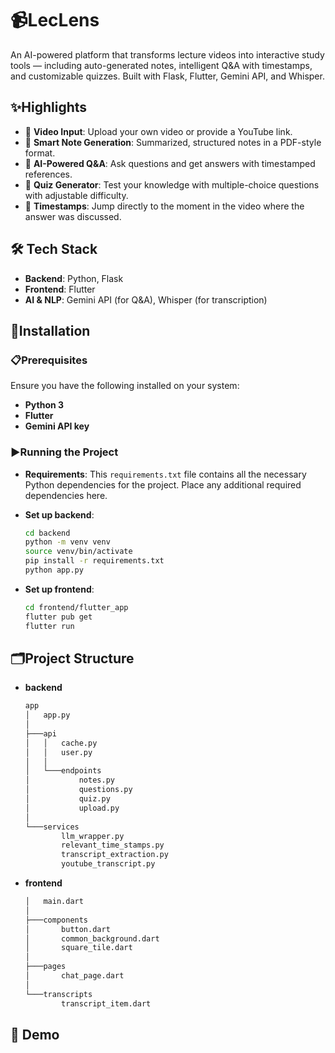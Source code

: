 # **📹LecLens**
An AI-powered platform that transforms lecture videos into interactive study tools — including auto-generated notes, intelligent Q&amp;A with timestamps, and customizable quizzes. Built with Flask, Flutter, Gemini API, and Whisper.

## **✨Highlights**
- 🎥 **Video Input**: Upload your own video or provide a YouTube link.
- 📄 **Smart Note Generation**: Summarized, structured notes in a PDF-style format.
- 🤖 **AI-Powered Q&A**: Ask questions and get answers with timestamped references.
- 🧩 **Quiz Generator**: Test your knowledge with multiple-choice questions with adjustable difficulty.
- 🔗 **Timestamps**: Jump directly to the moment in the video where the answer was discussed.

## 🛠️ Tech Stack
- **Backend**: Python, Flask
- **Frontend**: Flutter
- **AI & NLP**: Gemini API (for Q&A), Whisper (for transcription)

## **🔧Installation**

### **📋Prerequisites**
Ensure you have the following installed on your system:
- **Python 3**
- **Flutter**
- **Gemini API key**

### **▶️Running the Project**

- **Requirements**:
  This `requirements.txt` file contains all the necessary Python dependencies for the project. Place any additional required dependencies here.

- **Set up backend**:
    ```bash 
    cd backend
    python -m venv venv
    source venv/bin/activate
    pip install -r requirements.txt
    python app.py
    ```
- **Set up frontend**:
    ```bash 
    cd frontend/flutter_app
    flutter pub get
    flutter run
    ```
## **🗂️Project Structure**

- **backend**
    ```bash
    app
    │   app.py
    │   
    ├───api
    │   │   cache.py
    │   │   user.py
    │   │   
    │   └───endpoints
    │           notes.py
    │           questions.py
    │           quiz.py
    │           upload.py
    │
    └───services
            llm_wrapper.py
            relevant_time_stamps.py
            transcript_extraction.py
            youtube_transcript.py
    ```
- **frontend**
    ```bash
    │   main.dart
    │   
    ├───components
    │       button.dart
    │       common_background.dart
    │       square_tile.dart
    │       
    ├───pages
    │       chat_page.dart
    │       
    └───transcripts
            transcript_item.dart
    ```
## 🎥 Demo 




